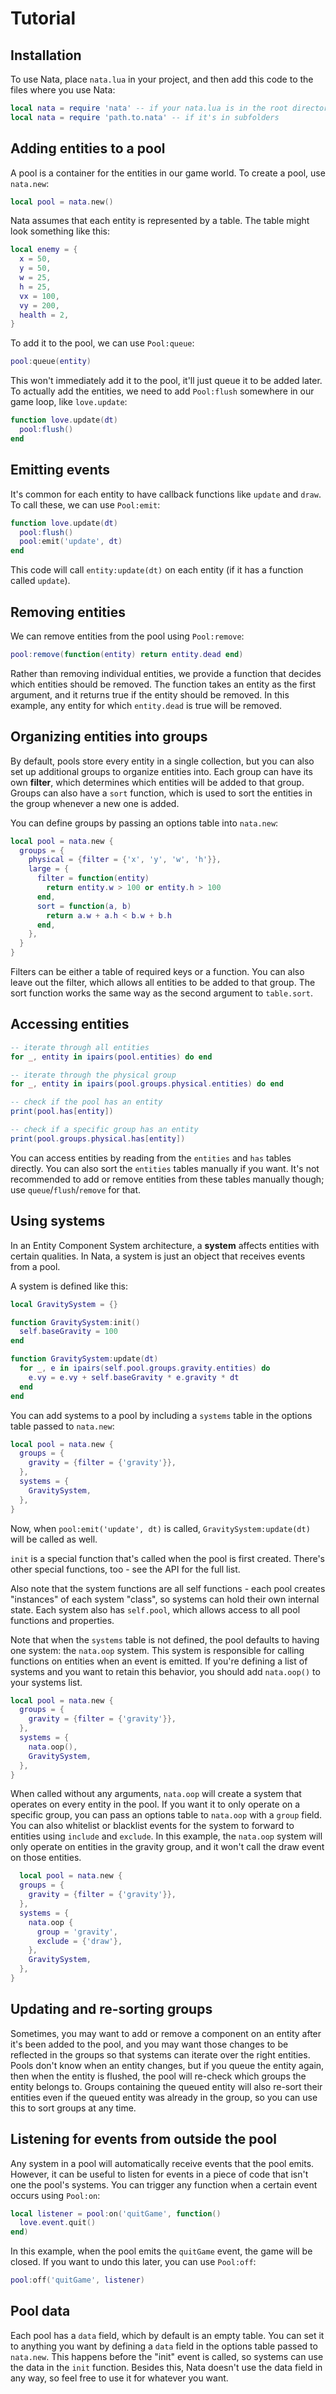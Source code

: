 # Tutorial

## Installation
To use Nata, place `nata.lua` in your project, and then add this code to the files where you use Nata:
```lua
local nata = require 'nata' -- if your nata.lua is in the root directory
local nata = require 'path.to.nata' -- if it's in subfolders
```

## Adding entities to a pool
A pool is a container for the entities in our game world. To create a pool, use `nata.new`:
```lua
local pool = nata.new()
```
Nata assumes that each entity is represented by a table. The table might look something like this:
```lua
local enemy = {
  x = 50,
  y = 50,
  w = 25,
  h = 25,
  vx = 100,
  vy = 200,
  health = 2,
}
```
To add it to the pool, we can use `Pool:queue`:
```lua
pool:queue(entity)
```
This won't immediately add it to the pool, it'll just queue it to be added later. To actually add the entities, we need to add `Pool:flush` somewhere in our game loop, like `love.update`:
```lua
function love.update(dt)
  pool:flush()
end
```

## Emitting events
It's common for each entity to have callback functions like `update` and `draw`. To call these, we can use `Pool:emit`:
```lua
function love.update(dt)
  pool:flush()
  pool:emit('update', dt)
end
```
This code will call `entity:update(dt)` on each entity (if it has a function called `update`).

## Removing entities
We can remove entities from the pool using `Pool:remove`:
```lua
pool:remove(function(entity) return entity.dead end)
```
Rather than removing individual entities, we provide a function that decides which entities should be removed. The function takes an entity as the first argument, and it returns true if the entity should be removed. In this example, any entity for which `entity.dead` is true will be removed.

## Organizing entities into groups
By default, pools store every entity in a single collection, but you can also set up additional groups to organize entities into. Each group can have its own **filter**, which determines which entities will be added to that group. Groups can also have a `sort` function, which is used to sort the entities in the group whenever a new one is added.

You can define groups by passing an options table into `nata.new`:
```lua
local pool = nata.new {
  groups = {
    physical = {filter = {'x', 'y', 'w', 'h'}},
    large = {
      filter = function(entity)
        return entity.w > 100 or entity.h > 100
      end,
      sort = function(a, b)
        return a.w + a.h < b.w + b.h
      end,
    },
  }
}
```
Filters can be either a table of required keys or a function. You can also leave out the filter, which allows all entities to be added to that group. The sort function works the same way as the second argument to `table.sort`.

## Accessing entities
```lua
-- iterate through all entities
for _, entity in ipairs(pool.entities) do end

-- iterate through the physical group
for _, entity in ipairs(pool.groups.physical.entities) do end

-- check if the pool has an entity
print(pool.has[entity])

-- check if a specific group has an entity
print(pool.groups.physical.has[entity])
```
You can access entities by reading from the `entities` and `has` tables directly. You can also sort the `entities` tables manually if you want. It's not recommended to add or remove entities from these tables manually though; use `queue`/`flush`/`remove` for that.

## Using systems
In an Entity Component System architecture, a **system** affects entities with certain qualities. In Nata, a system is just an object that receives events from a pool.

A system is defined like this:
```lua
local GravitySystem = {}

function GravitySystem:init()
  self.baseGravity = 100
end

function GravitySystem:update(dt)
  for _, e in ipairs(self.pool.groups.gravity.entities) do
    e.vy = e.vy + self.baseGravity * e.gravity * dt
  end
end
```
You can add systems to a pool by including a `systems` table in the options table passed to `nata.new`:
```lua
local pool = nata.new {
  groups = {
    gravity = {filter = {'gravity'}},
  },
  systems = {
    GravitySystem,
  },
}
```
Now, when `pool:emit('update', dt)` is called, `GravitySystem:update(dt)` will be called as well.

`init` is a special function that's called when the pool is first created. There's other special functions, too - see the API for the full list.

Also note that the system functions are all self functions - each pool creates "instances" of each system "class", so systems can hold their own internal state. Each system also has `self.pool`, which allows access to all pool functions and properties.

Note that when the `systems` table is not defined, the pool defaults to having one system: the `nata.oop` system. This system is responsible for calling functions on entities when an event is emitted. If you're defining a list of systems and you want to retain this behavior, you should add `nata.oop()` to your systems list.
```lua
local pool = nata.new {
  groups = {
    gravity = {filter = {'gravity'}},
  },
  systems = {
    nata.oop(),
    GravitySystem,
  },
}
```
When called without any arguments, `nata.oop` will create a system that operates on every entity in the pool. If you want it to only operate on a specific group, you can pass an options table to `nata.oop` with a `group` field. You can also whitelist or blacklist events for the system to forward to entities using `include` and `exclude`. In this example, the `nata.oop` system will only operate on entities in the gravity group, and it won't call the draw event on those entities.
```lua
  local pool = nata.new {
  groups = {
    gravity = {filter = {'gravity'}},
  },
  systems = {
    nata.oop {
      group = 'gravity',
      exclude = {'draw'},
    },
    GravitySystem,
  },
}
```

## Updating and re-sorting groups
Sometimes, you may want to add or remove a component on an entity after it's been added to the pool, and you may want those changes to be reflected in the groups so that systems can iterate over the right entities. Pools don't know when an entity changes, but if you queue the entity again, then when the entity is flushed, the pool will re-check which groups the entity belongs to. Groups containing the queued entity will also re-sort their entities even if the queued entity was already in the group, so you can use this to sort groups at any time.

## Listening for events from outside the pool
Any system in a pool will automatically receive events that the pool emits. However, it can be useful to listen for events in a piece of code that isn't one the pool's systems. You can trigger any function when a certain event occurs using `Pool:on`:
```lua
local listener = pool:on('quitGame', function()
  love.event.quit()
end)
```
In this example, when the pool emits the `quitGame` event, the game will be closed. If you want to undo this later, you can use `Pool:off`:
```lua
pool:off('quitGame', listener)
```

## Pool data
Each pool has a `data` field, which by default is an empty table. You can set it to anything you want by defining a `data` field in the options table passed to `nata.new`. This happens before the "init" event is called, so systems can use the data in the `init` function. Besides this, Nata doesn't use the data field in any way, so feel free to use it for whatever you want.
